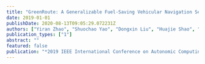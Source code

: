 ```yaml
---
title: "GreenRoute: A Generalizable Fuel-Saving Vehicular Navigation Service"
date: 2019-01-01
publishDate: 2020-08-13T09:05:29.072231Z
authors: ["Yiran Zhao", "Shuochao Yao", "Dongxin Liu", "Huajie Shao", "Shengzhong Liu"]
publication_types: ["1"]
abstract: ""
featured: false
publication: "*2019 IEEE International Conference on Autonomic Computing (ICAC)*"
---
```



